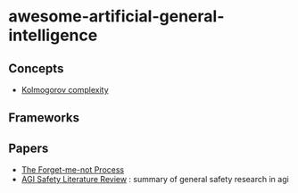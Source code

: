# awesome-artificial-general-intelligence
## Concepts
* [Kolmogorov complexity]()

## Frameworks

## Papers
* [The Forget-me-not Process](Forget-me-not-Process.md) 
* [AGI Safety Literature Review](https://arxiv.org/pdf/1805.01109.pdf) : summary of general safety research in agi

